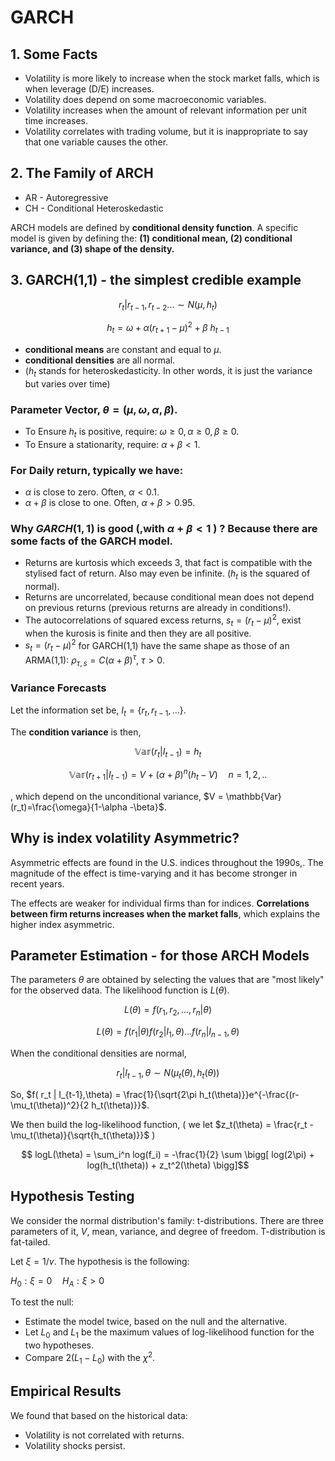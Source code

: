 # GARCH

## 1. Some Facts

- Volatility is more likely to increase when the stock market falls, which is when leverage (D/E) increases.
- Volatility does depend on some macroeconomic variables.
- Volatility increases when the amount of relevant information per unit time increases.
- Volatility correlates with trading volume, but it is inappropriate to say that one variable causes the other.

## 2. The Family of ARCH

- AR - Autoregressive
- CH - Conditional Heteroskedastic

ARCH models are defined by **conditional density function**. A specific model is given by defining the: **(1) conditional mean, (2) conditional variance, and (3) shape of the density.**

## 3. GARCH(1,1) - the simplest credible example

$$r_t | r_{t-1},r_{t-2}... \sim N(\mu, h_t)$$

$$ h_t = \omega + \alpha (r_{t+1} - \mu)^2 + \beta \  h_{t-1} $$

- **conditional means** are constant and equal to $\mu$.
- **conditional densities** are all normal.
- ($h_t$ stands for heteroskedasticity. In other words, it is just the variance but varies over time)

### Parameter Vector, $\theta=(\mu, \omega, \alpha,\beta)$.

- To Ensure $h_t$ is positive, require: $\omega \geq 0, \alpha \geq0, \beta\geq0$.
- To Ensure a stationarity, require: $\alpha + \beta < 1$.

### For Daily return, typically we have:

- $\alpha$ is close to zero. Often, $\alpha < 0.1$.
- $\alpha + \beta$ is close to one. Often, $\alpha + \beta > 0.95$.

### Why $GARCH(1,1)$ is good (,with $\alpha + \beta < 1$ ) ? Because there are some facts of the GARCH model.

- Returns are kurtosis which exceeds 3, that fact is compatible with the stylised fact of return. Also may even be infinite. ($h_t$ is the squared of normal).
- Returns are uncorrelated, because  conditional mean does not depend on previous returns (previous returns are already in conditions!).
- The autocorrelations of squared excess returns, $s_t = (r_t - \mu)^2$, exist when the kurosis is finite and then they are all positive.
- $s_t = (r_t - \mu)^2$ for GARCH(1,1) have the same shape as those of an ARMA(1,1): $\rho_{\tau, s} = C (\alpha +\beta)^{\tau}$, $\tau >0$.

### Variance Forecasts

Let the information set be, $I_{t} = \{r_t, r_{t-1}, ...\}$.

The **condition variance** is then, 

$$\mathbb{Var}(r_t| I_{t-1})=h_t$$

$$\mathbb{Var}(r_{t+1}| I_{t-1})=V + (\alpha + \beta)^n(h_t-V)\quad n=1,2,..$$

, which depend on the unconditional variance, $V = \mathbb{Var}(r_t)=\frac{\omega}{1-\alpha -\beta}$.



## Why is index volatility Asymmetric?

Asymmetric effects are found in the U.S. indices throughout the 1990s,.  The magnitude of the effect is time-varying and it has become stronger in recent years.

The effects are weaker for individual firms than for indices. **Correlations between firm returns increases when the market falls**, which explains the higher index asymmetric.

## Parameter Estimation - for those ARCH Models

The parameters $\theta$ are obtained by selecting the values that are "most likely" for the observed data. The likelihood function is $L(\theta)$.

$$L(\theta) = f(r_1, r_2,...,r_n|\theta) $$

$$L(\theta) = f(r_1|\theta)f(r_2|I_1, \theta)...f(r_n|I_{n-1},\theta) $$

When the conditional densities are normal,

$$ r_t | I_{t-1},\theta \sim N\bigg(\mu_t(\theta),h_t(\theta)\bigg) $$

So, $f( r_t | I_{t-1},\theta) = \frac{1}{\sqrt{2\pi h_t(\theta)}}e^{-\frac{(r-\mu_t(\theta))^2}{2 h_t(\theta)}}$.

We then build the log-likelihood function, ( we let $z_t(\theta) = \frac{r_t - \mu_t(\theta)}{\sqrt{h_t(\theta)}}$ )

$$ logL(\theta) = \sum_i^n log(f_i) = -\frac{1}{2} \sum \bigg[  log(2\pi) + log(h_t(\theta)) + z_t^2(\theta)  \bigg]$$

## Hypothesis Testing

 We consider the normal distribution's family: t-distributions. There are three parameters of it, $V$, mean, variance, and degree of freedom. T-distribution is fat-tailed.

Let $\xi = 1/v$. The hypothesis is the following:

$H_0: \xi =0 \quad H_A:\xi >0$

To test the null:

- Estimate the model twice, based on the null and the alternative.
- Let $L_0$ and $L_1$ be the maximum values of log-likelihood function for the two hypotheses.
- Compare $2(L_1 - L_0)$ with the $\chi^2$. 

## Empirical Results

We found that based on the historical data:

- Volatility is not correlated with returns.
- Volatility shocks persist.
